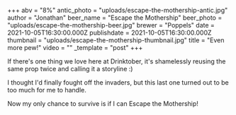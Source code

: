 +++
abv = "8%"
antic_photo = "uploads/escape-the-mothership-antic.jpg"
author = "Jonathan"
beer_name = "Escape the Mothership"
beer_photo = "uploads/escape-the-mothership-beer.jpg"
brewer = "Poppels"
date = 2021-10-05T16:30:00.000Z
publishdate = 2021-10-05T16:30:00.000Z
thumbnail = "uploads/escape-the-mothership-thumbnail.jpg"
title = "Even more pew!"
video = ""
_template = "post"
+++

If there's one thing we love here at Drinktober, it's shamelessly reusing the same prop twice and calling it a storyline :)

I thought I'd finally fought off the invaders, but this last one turned out to be too much for me to handle.

Now my only chance to survive is if I can Escape the Mothership!
